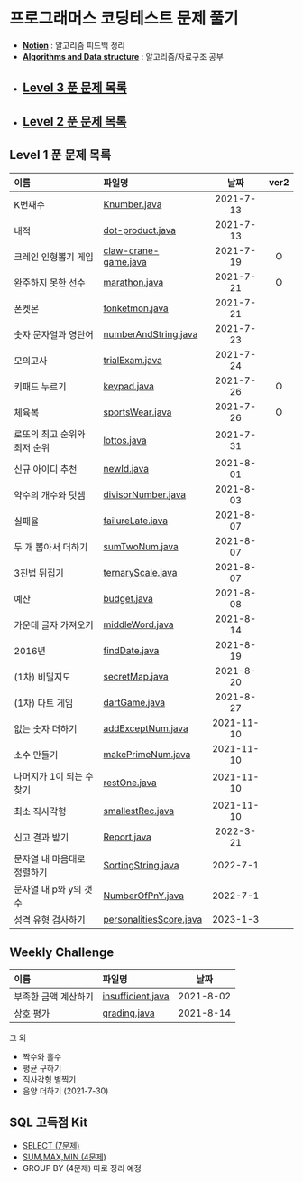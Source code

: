 # 프로그래머스 코딩테스트 문제 풀기


* [**Notion**] : 알고리즘 피드백 정리
* [**Algorithms and Data structure**] : 알고리즘/자료구조 공부 


[**Notion**]:https://www.notion.so/fa52506a0d39477c850ebb286fad9fac
[**Algorithms and Data structure**]: https://www.notion.so/Algorithms-and-Data-structure-52ff4d8ee68240f18a26cbc51502ae27

+ ## [Level 3 푼 문제 목록]
[Level 3 푼 문제 목록]:https://github.com/yoon1000/programmers-algorithm/blob/main/README/LEVEL3.md


+ ## [Level 2 푼 문제 목록]
[Level 2 푼 문제 목록]:https://github.com/yoon1000/programmers-algorithm/blob/main/README/LEVEL2.md




## Level 1 푼 문제 목록
|이름|파일명|날짜|ver2|
|:---|:---|:---:|:---:|
|K번째수|[Knumber.java]|2021-7-13||
|내적|[dot-product.java]|2021-7-13||
|크레인 인형뽑기 게임|[claw-crane-game.java]|2021-7-19|O|
|완주하지 못한 선수|[marathon.java]|2021-7-21|O|
|폰켓몬|[fonketmon.java]|2021-7-21||
|숫자 문자열과 영단어|[numberAndString.java]|2021-7-23||
|모의고사|[trialExam.java]|2021-7-24||
|키패드 누르기|[keypad.java]|2021-7-26|O|
|체육복|[sportsWear.java]|2021-7-26|O|
|로또의 최고 순위와 최저 순위|[lottos.java]|2021-7-31||
|신규 아이디 추천|[newId.java]|2021-8-01||
|약수의 개수와 덧셈|[divisorNumber.java]|2021-8-03||
|실패율|[failureLate.java]|2021-8-07||
|두 개 뽑아서 더하기|[sumTwoNum.java]|2021-8-07||
|3진법 뒤집기|[ternaryScale.java]|2021-8-07||
|예산|[budget.java]|2021-8-08||
|가운데 글자 가져오기|[middleWord.java]|2021-8-14||
|2016년|[findDate.java]|2021-8-19||
|(1차) 비밀지도|[secretMap.java]|2021-8-20||
|(1차) 다트 게임|[dartGame.java]|2021-8-27||
|없는 숫자 더하기|[addExceptNum.java]|2021-11-10||
|소수 만들기|[makePrimeNum.java]|2021-11-10||
|나머지가 1이 되는 수 찾기|[restOne.java]|2021-11-10||
|최소 직사각형|[smallestRec.java]|2021-11-10||
|신고 결과 받기|[Report.java]|2022-3-21||
|문자열 내 마음대로 정렬하기|[SortingString.java]|2022-7-1||
|문자열 내 p와 y의 갯수|[NumberOfPnY.java]|2022-7-1||
|성격 유형 검사하기|[personalitiesScore.java]|2023-1-3||


[Report.java]:https://github.com/yoon1000/programmers-algorithm/blob/main/Level1/Report.java
[SortingString.java]:https://github.com/yoon1000/programmers-algorithm/blob/main/Level1/SortingString.java
[NumberOfPnY.java]:https://github.com/yoon1000/programmers-algorithm/blob/main/Level1/NumberOfPnY.java
[personalitiesScore.java]:https://github.com/yoon1000/programmers-algorithm/blob/main/Level1/2022_KAKAO_TECH_INTERNSHIP/personalitiesScore.java

## Weekly Challenge
|이름|파일명|날짜|
|:---|:---|:---:|
|부족한 금액 계산하기|[insufficient.java]|2021-8-02|
|상호 평가|[grading.java]|2021-8-14|

그 외 
* 짝수와 홀수
* 평균 구하기
* 직사각형 별찍기
* 음양 더하기 (2021-7-30)

## SQL 고득점 Kit
* [SELECT (7문제)]
* [SUM,MAX,MIN (4문제)]
* GROUP BY (4문제)
따로 정리 예정



[Knumber.java]:https://github.com/yoon1000/programmers-algorithm/blob/main/Level1/Knumber.java
[dot-product.java]:https://github.com/yoon1000/programmers-algorithm/blob/main/Level1/dot-product.java
[claw-crane-game.java]:https://github.com/yoon1000/programmers-algorithm/blob/main/Level1/claw-crane-game.java
[marathon.java]:https://github.com/yoon1000/programmers-algorithm/blob/main/Level1/marathon.java
[fonketmon.java]:https://github.com/yoon1000/programmers-algorithm/blob/main/Level1/HashMap/fonketmon.java
[numberAndString.java]:https://github.com/yoon1000/programmers-algorithm/blob/main/Level1/numberAndString.java
[trialExam.java]:https://github.com/yoon1000/programmers-algorithm/blob/main/Level1/HashMap/trialExam.java
[keypad.java]:https://github.com/yoon1000/programmers-algorithm/blob/main/Level1/Stack/keypad.java
[sportsWear.java]:https://github.com/yoon1000/programmers-algorithm/blob/main/Level1/HashMap/sportsWear.java
[lottos.java]:https://github.com/yoon1000/programmers-algorithm/blob/main/Level1/lottos.java
[newId.java]:https://github.com/yoon1000/programmers-algorithm/blob/main/Level1/RegularExpression/newId.java
[divisorNumber.java]:https://github.com/yoon1000/programmers-algorithm/blob/main/Level1/divisorNumber.java
[failureLate.java]:https://github.com/yoon1000/programmers-algorithm/blob/main/Level1/HashMap/failureLate.java
[sumTwoNum.java]:https://github.com/yoon1000/programmers-algorithm/blob/main/Level1/HashSet/sumTwoNum.java
[ternaryScale.java]:https://github.com/yoon1000/programmers-algorithm/blob/main/Level1/ternaryScale.java
[budget.java]:https://github.com/yoon1000/programmers-algorithm/blob/main/Level1/budget.java
[middleWord.java]:https://github.com/yoon1000/programmers-algorithm/blob/main/Level1/middleWord.java
[findDate.java]:https://github.com/yoon1000/programmers-algorithm/blob/main/Level1/findDate.java
[secretMap.java]:https://github.com/yoon1000/programmers-algorithm/blob/main/Level1/secretMap.java
[dartGame.java]:https://github.com/yoon1000/programmers-algorithm/blob/main/Level1/StringTokenizer/dartGame.java
[addExceptNum.java]:https://github.com/yoon1000/programmers-algorithm/blob/main/Level1/addExceptNum.java
[makePrimeNum.java]:https://github.com/yoon1000/programmers-algorithm/blob/main/Level1/makePrimeNum.java
[restOne.java]:https://github.com/yoon1000/programmers-algorithm/blob/main/Level1/restOne.java
[smallestRec.java]:https://github.com/yoon1000/programmers-algorithm/blob/main/Level1/smallestRec.java



[insufficient.java]:https://github.com/yoon1000/programmers-algorithm/blob/main/weekly-challenge/insufficient.java
[grading.java]:https://github.com/yoon1000/programmers-algorithm/blob/main/weekly-challenge/grading.java


[SELECT (7문제)]:https://github.com/yoon1000/programmers-algorithm/tree/main/SQL/SELECT
[SUM,MAX,MIN (4문제)]:https://github.com/yoon1000/programmers-algorithm/tree/main/SQL/SUM%2C%20MAX%2C%20MIN
